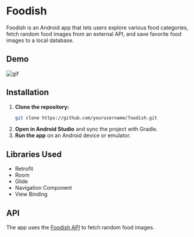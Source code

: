 # Foodish

Foodish is an Android app that lets users explore various food categories, fetch random food images from an external API, and save favorite food images to a local database.

## Demo

![gif](https://github.com/Seggenz/Foodish/assets/22409708/a9d7b234-282d-438b-a0d8-ecf41747a134)


## Installation

1. **Clone the repository:**
    ```bash
    git clone https://github.com/yourusername/foodish.git
    ```
2. **Open in Android Studio** and sync the project with Gradle.
3. **Run the app** on an Android device or emulator.

## Libraries Used

- Retrofit
- Room
- Glide
- Navigation Component
- View Binding

## API

The app uses the [Foodish API](https://github.com/surhud004/Foodish#readme) to fetch random food images.
